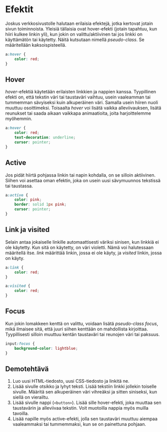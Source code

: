 # Efektit

Joskus verkkosivustolle halutaan erilaisia efektejä, jotka kertovat jotain sivun toiminnoista. Yleisiä tällaisia ovat hover-efekti (jotain tapahtuu, kun hiiri kulkee linkin yli), kun jokin on valittu/aktiivinen tai jos linkki on käyttämätön tai käytetty. Näitä kutsutaan nimellä *pseudo-class*. Se määritellään kaksoispisteellä.

````css
a:hover {
    color: red;
}
````

## Hover

*hover*-efektiä käytetään erilaisten linkkien ja nappien kanssa. Tyypillinen efekti on, että tekstin väri tai taustaväri vaihtuu, usein vaaleamman tai tummemman sävyiseksi kuin alkuperäinen väri. Samalla usein hiiren nuoli muuttuu osoittimeksi. Toisaalta *hover* voi lisätä vaikka alleviivauksen, lisätä reunukset tai saada aikaan vaikkapa animaatioita, joita harjoittelemme myöhemmin.

````css
a:hover {
    color: red;
    text-decoration: underline;
    cursor: pointer;
}
````

## Active

Jos pidät hiirtä pohjassa linkin tai napin kohdalla, on se silloin aktiivinen. Siihen voi asettaa oman efektin, joka on usein uusi sävymuunnos tekstissä tai taustassa. 

````css
a:active {
    color: pink;
    border: solid 1px pink;
    cursor: pointer;
}
````

## Link ja visited

Selain antaa jokaiselle linkille automaattisesti väriksi sinisen, kun linkkiä ei ole käytetty. Kun sitä on käytetty, on väri violetti. Nämä voi halutessaan määritellä itse. *link* määrittää linkin, jossa ei ole käyty, ja *visited* linkin, jossa on käyty.

````css
a:link {
    color: red;
}
````

````css
a:visited {
    color: red;
}
````

## Focus

Kun jokin lomakkeen kenttä on valittu, voidaan lisätä *pseudo-class* *focus*, mikä ilmaisee sitä, että juuri siihen kenttään on mahdollista kirjoittaa. Tyypillisesti silloin muuttuu kentän taustaväri tai reunojen väri tai paksuus.

````css
input:focus {
    background-color: lightblue;
}
````

## Demotehtävä

1. Luo uusi HTML-tiedosto, uusi CSS-tiedosto ja linkitä ne. 
2. Lisää sivulle otsikko ja lyhyt teksti. Lisää tekstiin linkki jollekin toiselle sivulle. Määritä sen alkuperäinen väri vihreäksi ja sitten siniseksi, kun siellä on vierailtu.
3. Lisää sivulle nappi (``<button>``). Lisää sille hover-efekti, joka muuttaa sen taustavärin ja alleviivaa tekstin. Voit muotoilla nappia myös muilla tavoilla.
4. Lisää napille myös active-efekti, jolla sen taustaväri muuttuu aiempaa vaaleammaksi tai tummemmaksi, kun se on painettuna pohjaan.
